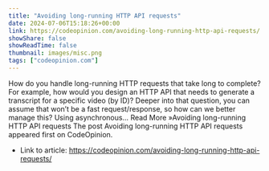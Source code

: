 ```yaml
---
title: "Avoiding long-running HTTP API requests"
date: 2024-07-06T15:18:26+00:00
link: https://codeopinion.com/avoiding-long-running-http-api-requests/
showShare: false
showReadTime: false
thumbnail: images/misc.png
tags: ["codeopinion.com"]
---
```

How do you handle long-running HTTP requests that take long to complete? For example, how would you design an HTTP API that needs to generate a transcript for a specific video (by ID)? Deeper into that question, you can assume that won’t be a fast request/response, so how can we better manage this? Using asynchronous… Read More »Avoiding long-running HTTP API requests
The post Avoiding long-running HTTP API requests appeared first on CodeOpinion.

- Link to article: https://codeopinion.com/avoiding-long-running-http-api-requests/